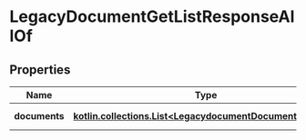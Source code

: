 
# LegacyDocumentGetListResponseAllOf

## Properties
Name | Type | Description | Notes
------------ | ------------- | ------------- | -------------
**documents** | [**kotlin.collections.List&lt;LegacydocumentDocumentListItem&gt;**](LegacydocumentDocumentListItem.md) | Array of documents | 



